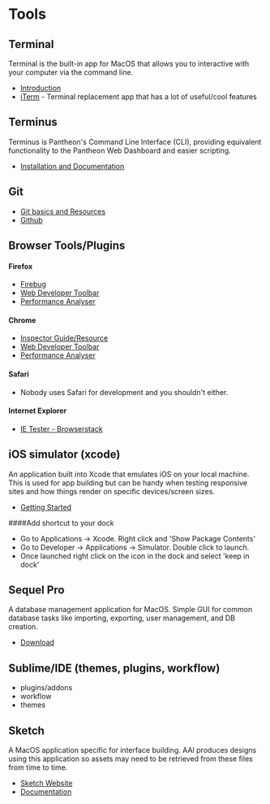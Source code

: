 # Tools 

## Terminal
Terminal is the built-in app for MacOS that allows you to interactive with your computer via the command line.

  * [Introduction](http://blog.teamtreehouse.com/introduction-to-the-mac-os-x-command-line)
  * [iTerm](https://www.iterm2.com) - Terminal replacement app that has a lot of useful/cool features

## Terminus

Terminus is Pantheon's Command Line Interface (CLI), providing equivalent functionality to the Pantheon Web Dashboard and easier scripting.

  * [Installation and Documentation](https://github.com/pantheon-systems/terminus)

## Git
  
  * [Git basics and Resources](https://git-scm.com/book/en/v2/Getting-Started-Git-Basics)
  * [Github](https://github.com)

## Browser Tools/Plugins
#### Firefox
  * [Firebug](http://getfirebug.com)
  * [Web Developer Toolbar](https://addons.mozilla.org/en-US/firefox/addon/web-developer)
  * [Performance Analyser](https://addons.mozilla.org/en-US/firefox/addon/performance-analyser)
  
#### Chrome
  * [Inspector Guide/Resource](https://developer.chrome.com/devtools)
  * [Web Developer Toolbar](https://chrome.google.com/webstore/detail/web-developer/bfbameneiokkgbdmiekhjnmfkcnldhhm)
  * [Performance Analyser](https://chrome.google.com/webstore/detail/performance-analyser/djgfmlohefpomchfabngccpbaflcahjf)

#### Safari
  * Nobody uses Safari for development and you shouldn't either.
  
#### Internet Explorer
  * [IE Tester - Browserstack](https://www.browserstack.com)

## iOS simulator (xcode)
An application built into Xcode that emulates iOS on your local machine. This is used for app building but can be handy when testing responsive sites and how things render on specific devices/screen sizes.
  * [Getting Started](https://developer.apple.com/library/content/documentation/IDEs/Conceptual/iOS_Simulator_Guide/GettingStartedwithiOSSimulator/GettingStartedwithiOSSimulator.html)

####Add shortcut to your dock
  * Go to Applications -> Xcode. Right click and 'Show Package Contents'
  * Go to Developer -> Applications -> Simulator. Double click to launch.
  * Once launched right click on the icon in the dock and select 'keep in dock'

## Sequel Pro
A database management application for MacOS. Simple GUI for common database tasks like importing, exporting, user management, and DB creation.
  * [Download](https://www.sequelpro.com/)

## Sublime/IDE (themes, plugins, workflow)
  * plugins/addons
  * workflow
  * themes

## Sketch
A MacOS application specific for interface building. AAI produces designs using this application so assets may need to be retrieved from these files from time to time.
  * [Sketch Website](https://www.sketchapp.com/)
  * [Documentation](https://www.sketchapp.com/learn/documentation/)
